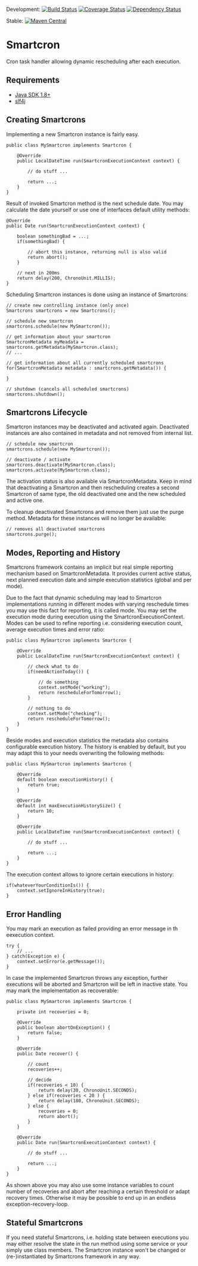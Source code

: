 Development: [![Build Status](https://secure.travis-ci.org/christiangroth/smartcron.svg)](http://travis-ci.org/christiangroth/smartcron)
[![Coverage Status](https://coveralls.io/repos/christiangroth/smartcron/badge.svg?branch=develop)](https://coveralls.io/r/christiangroth/smartcron?branch=develop)
[![Dependency Status](https://www.versioneye.com/user/projects/55389cb57f43bcd8890003e5/badge.svg?style=flat)](https://www.versioneye.com/user/projects/55389cb57f43bcd8890003e5)

Stable: [![Maven Central](https://maven-badges.herokuapp.com/maven-central/de.chrgroth.smartcron/smartcron/badge.svg)](http://search.maven.org/#artifactdetails|de.chrgroth.smartcron|smartcron)

Smartcron
=========
Cron task handler allowing dynamic rescheduling after each execution.

Requirements
------------

- [Java SDK 1.8+][1]
- [slf4j][2]

Creating Smartcrons
-------------------
Implementing a new Smartcron instance is fairly easy.

	public class MySmartcron implements Smartcron {
		
		@Override
		public LocalDateTime run(SmartcronExecutionContext context) {
			
			// do stuff ...
			
			return ...;
		}
	}

Result of invoked Smartcron method is the next schedule date. You may calculate the date yourself or use one of interfaces default utility methods:

	@Override
	public Date run(SmartcronExecutionContext context) {

		boolean somethingBad = ...;
		if(somethingBad) {
		
			// abort this instance, returning null is also valid
			return abort();
		}
		
		// next in 200ms
		return delay(200, ChronoUnit.MILLIS);
	}

Scheduling Smartcron instances is done using an instance of Smartcrons:

	// create new controlling instance (only once)
	Smartcrons smartcrons = new Smartcrons();
	
	// schedule new smartcron
	smartcrons.schedule(new MySmartcron());
	
	// get information about your smartcron
	SmartcronMetadata myMeadata = smartcrons.getMetadata(MySmartcron.class);
	// ...
	
	// get information about all currently scheduled smartcrons
	for(SmartcronMetadata metadata : smartcrons.getMetadata()) {
	
	}
	
	// shutdown (cancels all scheduled smartcrons)
	smartcrons.shutdown();

Smartcrons Lifecycle
---------------------
Smartcron instances may be deactivated and activated again. Deactivated instances are also contained in metadata and not removed from internal list.

	// schedule new smartcron
	smartcrons.schedule(new MySmartcron());
	
	// deactivate / activate 
	smartcrons.deactivate(MySmartcron.class);
	smartcrons.activate(MySmartcron.class);
	
The activation status is also available via SmartcronMetadata. Keep in mind that deactivating a Smartcron and then rescheduling creates a second Smartcron of same type, the old deactivated one and the new scheduled and active one.

To cleanup deactivated Smartcrons and remove them just use the purge method. Metadata for these instances will no longer be available:

	// removes all deactivated smartcrons
	smartcrons.purge();

Modes, Reporting and History
----------------------------
Smartcrons framework contains an implicit but real simple reporting mechanism based on SmartcronMetadata. It provides current active status, next planned execution date and simple execution statistics (global and per mode).

Due to the fact that dynamic scheduling may lead to Smartcron implementations running in different modes with varying reschedule times you may use this fact for reporting, it is called mode. You may set the execution mode during execution using the SmartcronExecutionContext. Modes can be used to refine reporting i.e. considering execution count, average execution times and error ratio:

	public class MySmartcron implements Smartcron {
		
		@Override
		public LocalDateTime run(SmartcronExecutionContext context) {
			
			// check what to do
			if(needActionToday()) {
				
				// do something
				context.setMode("working");
				return rescheduleForTomorrow();
			}
			
			// nothing to do
			context.setMode("checking");
			return rescheduleForTomorrow();
		}
	}

Beside modes and execution statistics the metadata also contains configurable execution history. The history is enabled by default, but you may adapt this to your needs overwriting the following methods:

	public class MySmartcron implements Smartcron {
		
		@Override
		default boolean executionHistory() {
        	return true;
    	}
    	
		@Override
	    default int maxExecutionHistorySize() {
    	    return 10;
    	}
		
		@Override
		public LocalDateTime run(SmartcronExecutionContext context) {
			
			// do stuff ...
			
			return ...;
		}
	}

The execution context allows to ignore certain executions in history:

	if(whateverYourConditionIs()) {
		context.setIgnoreInHistory(true);
	}

Error Handling
--------------
You may mark an execution as failed providing an error message in th eexecution context.

	try {
		// ...
	} catch(Exception e) {
		context.setError(e.getMessage());
	}

In case the implemented Smartcron throws any exception, further executions will be aborted and Smartcron will be left in inactive state. You may mark the implementation as recoverable:

	public class MySmartcron implements Smartcron {
		
		private int recoveries = 0;
		
		@Override
		public boolean abortOnException() {
        	return false;
    	}
    	
		@Override
		public Date recover() {
			
			// count
			recoveries++;
			
			// decide
			if(recoveries < 10) {
				return delay(30, ChronoUnit.SECONDS);
			} else if(recoveries < 20 ) {
				return delay(180, ChronoUnit.SECONDS);
			} else {
				recoveries = 0;
	        	return abort();
	    	}
    	}
    	
		@Override
		public Date run(SmartcronExecutionContext context) {
			
			// do stuff ...
			
			return ...;
		}
	}

As shown above you may also use some instance variables to count number of recoveries and abort after reaching a certain threshold or adapt recovery times. Otherwise it may be possible to end up in an endless exception-recovery-loop.

Stateful Smartcrons
-------------------
If you need stateful Smartcrons, i.e. holding state between executions you may either resolve the state in the run method using some service or your simply use class members. The Smartcron instance won't be changed or (re-)instantiated by Smartcrons framework in any way.

[1]: http://www.oracle.com/technetwork/java/javase/downloads/index.html
[2]: http://www.slf4j.org/